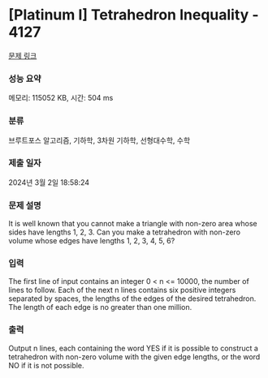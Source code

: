 # [Platinum I] Tetrahedron Inequality - 4127 

[문제 링크](https://www.acmicpc.net/problem/4127) 

### 성능 요약

메모리: 115052 KB, 시간: 504 ms

### 분류

브루트포스 알고리즘, 기하학, 3차원 기하학, 선형대수학, 수학

### 제출 일자

2024년 3월 2일 18:58:24

### 문제 설명

<p>It is well known that you cannot make a triangle with non-zero area whose sides have lengths 1, 2, 3. Can you make a tetrahedron with non-zero volume whose edges have lengths 1, 2, 3, 4, 5, 6?</p>

### 입력 

 <p>The first line of input contains an integer 0 < n <= 10000, the number of lines to follow. Each of the next n lines contains six positive integers separated by spaces, the lengths of the edges of the desired tetrahedron. The length of each edge is no greater than one million.</p>

### 출력 

 <p>Output n lines, each containing the word YES if it is possible to construct a tetrahedron with non-zero volume with the given edge lengths, or the word NO if it is not possible.</p>

